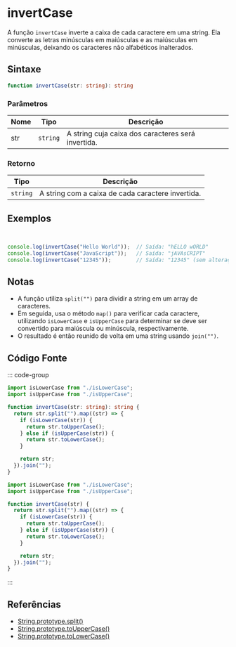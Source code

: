 # invertCase

A função `invertCase` inverte a caixa de cada caractere em uma string. Ela converte as letras minúsculas em maiúsculas e as maiúsculas em minúsculas, deixando os caracteres não alfabéticos inalterados.

## Sintaxe

```typescript
function invertCase(str: string): string
```

### Parâmetros

| Nome  | Tipo     | Descrição                                      |
|-------|----------|------------------------------------------------|
| str   | `string` | A string cuja caixa dos caracteres será invertida. |

### Retorno

| Tipo    | Descrição                                      |
|---------|------------------------------------------------|
| `string` | A string com a caixa de cada caractere invertida. |

## Exemplos

```typescript


console.log(invertCase("Hello World"));  // Saída: "hELLO wORLD"
console.log(invertCase("JavaScript"));   // Saída: "jAVAsCRIPT"
console.log(invertCase("12345"));        // Saída: "12345" (sem alteração)
```

## Notas

- A função utiliza `split("")` para dividir a string em um array de caracteres.
- Em seguida, usa o método `map()` para verificar cada caractere, utilizando `isLowerCase` e `isUpperCase` para determinar se deve ser convertido para maiúscula ou minúscula, respectivamente.
- O resultado é então reunido de volta em uma string usando `join("")`.

## Código Fonte

::: code-group
```typescript
import isLowerCase from "./isLowerCase";
import isUpperCase from "./isUpperCase";

function invertCase(str: string): string {
  return str.split("").map((str) => {
    if (isLowerCase(str)) {
      return str.toUpperCase();
    } else if (isUpperCase(str)) {
      return str.toLowerCase();
    }

    return str;
  }).join("");
}
```

```javascript
import isLowerCase from "./isLowerCase";
import isUpperCase from "./isUpperCase";

function invertCase(str) {
  return str.split("").map((str) => {
    if (isLowerCase(str)) {
      return str.toUpperCase();
    } else if (isUpperCase(str)) {
      return str.toLowerCase();
    }

    return str;
  }).join("");
}
```
::: 

## Referências

- [String.prototype.split()](https://developer.mozilla.org/pt-BR/docs/Web/JavaScript/Reference/Global_Objects/String/split)
- [String.prototype.toUpperCase()](https://developer.mozilla.org/pt-BR/docs/Web/JavaScript/Reference/Global_Objects/String/toUpperCase)
- [String.prototype.toLowerCase()](https://developer.mozilla.org/pt-BR/docs/Web/JavaScript/Reference/Global_Objects/String/toLowerCase)